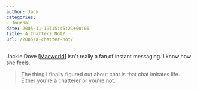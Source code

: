 ```yaml
---
author: Jack
categories:
- Journal
date: 2005-11-19T15:46:21+00:00
title: A Chatter? Not?
url: /2005/a-chatter-not/
---
```


Jackie Dove [[Macworld][1]] isn't really a fan of instant messaging. I know how she feels.

> 
> 
> The thing I finally figured out about chat is that chat imitates life. Either you're a chatterer or you're not.
> 
>

 [1]: http://www.macworld.com/weblogs/editors/2005/11/ichat/index.php